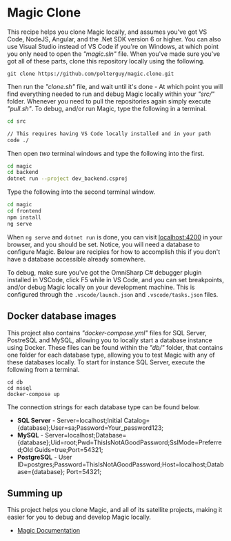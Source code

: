
# Magic Clone

This recipe helps you clone Magic locally, and assumes you've got VS Code, NodeJS, Angular, and the .Net SDK
version 6 or higher. You can also use Visual Studio instead of VS Code if you're on Windows, at which point
you only need to open the _"magic.sln"_ file. When you've made sure you've got all of these parts, clone
this repository locally using the following.

```
git clone https://github.com/polterguy/magic.clone.git
```

Then run the _"clone.sh"_ file, and wait until it's done - At which point you will find everything
needed to run and debug Magic locally within your _"src/"_ folder. Whenever you need to pull the
repositories again simply execute _"pull.sh"_. To debug, and/or run Magic, type the following in a terminal.

```bash
cd src

// This requires having VS Code locally installed and in your path
code ./
```

Then open _two_ terminal windows and type the following into the first.

```bash
cd magic
cd backend
dotnet run --project dev_backend.csproj
```

Type the following into the second terminal window.

```bash
cd magic
cd frontend
npm install
ng serve
```

When `ng serve` and `dotnet run` is done, you can visit [localhost:4200](https://localhost:4200) in your
browser, and you should be set. Notice, you will need a database to configure Magic. Below are recipies
for how to accomplish this if you don't have a database accessible already somewhere.

To debug, make sure you've got the OmniSharp C# debugger plugin installed in VSCode, click F5 while in VS Code, 
and you can set breakpoints, and/or debug Magic locally on your development machine. This is configured through
the `.vscode/launch.json` and `.vscode/tasks.json` files.

## Docker database images

This project also contains _"docker-compose.yml"_ files for SQL Server, PostreSQL and MySQL, allowing you
to locally start a database instance using Docker. These files can be found within the _"db/"_ folder,
that contains one folder for each database type, allowing you to test Magic with any of these databases
locally. To start for instance SQL Server, execute the following from a terminal.

```
cd db
cd mssql
docker-compose up
```

The connection strings for each database type can be found below.

* __SQL Server__ - Server=localhost;Initial Catalog={database};User=sa;Password=Your_password123;
* __MySQL__ - Server=localhost;Database={database};Uid=root;Pwd=ThisIsNotAGoodPassword;SslMode=Preferred;Old Guids=true;Port=54321;
* __PostgreSQL__ - User ID=postgres;Password=ThisIsNotAGoodPassword;Host=localhost;Database={database}; Port=54321;

## Summing up

This project helps you clone Magic, and all of its satellite projects, making it easier for you to debug and develop
Magic locally.

* [Magic Documentation](https://polterguy.github.io/)

